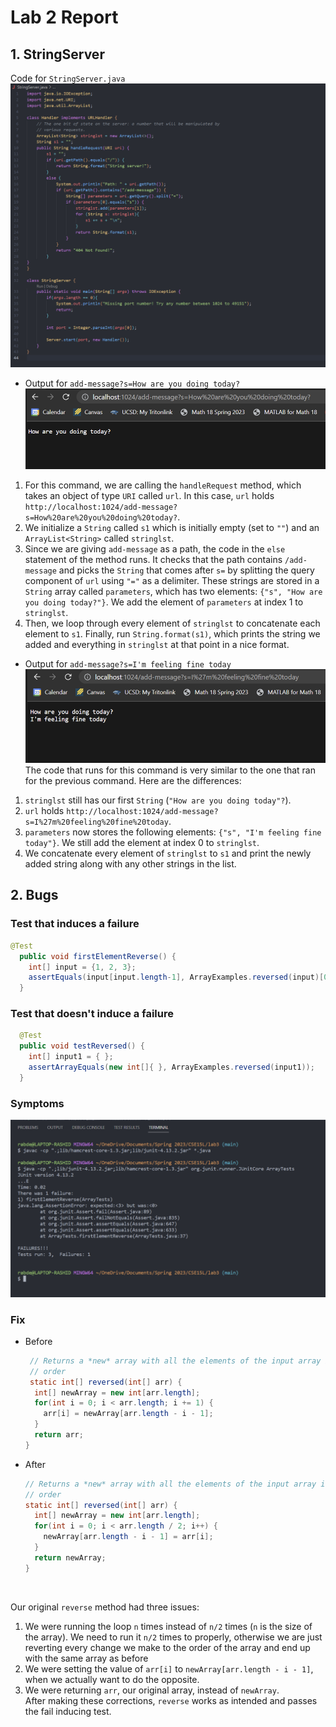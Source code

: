 # Lab 2 Report

## 1. StringServer
Code for `StringServer.java` <br />
![Code for StringServer.java](stringserver_code.png) <br />

- Output for `add-message?s=How are you doing today?`
![How are you doing today?](stringserver_output1.png) 
1. For this command, we are calling the `handleRequest` method, which takes an object of type `URI` called `url`. In this case, `url` holds `http://localhost:1024/add-message?s=How%20are%20you%20doing%20today?`.
2. We initialize a `String` called `s1` which is initially empty (set to `""`) and an `ArrayList<String>` called `stringlst`.
3. Since we are giving `add-message` as a path, the code in the `else` statement of the method runs. It checks that the path contains `/add-message` and picks the `String` that comes after `s=` by splitting the query component of `url` using `"="` as a delimiter. These strings are stored in a `String` array called `parameters`, which has two elements: `{"s", "How are you doing today?"}`. We add the element of `parameters` at index 1 to `stringlst`.
4. Then, we loop through every element of `stringlst` to concatenate each element to `s1`. Finally, run `String.format(s1)`, which prints the string we added and everything in `stringlst` at that point in a nice format. 


- Output for `add-message?s=I'm feeling fine today`
![I'm feeling fine today](output2.png) <br />
The code that runs for this command is very similar to the one that ran for the previous command. 
Here are the differences:
1. `stringlst` still has our first `String` (`"How are you doing today"?`).
2. `url` holds `http://localhost:1024/add-message?s=I%27m%20feeling%20fine%20today`.
3. `parameters` now stores the following elements: `{"s", "I'm feeling fine today"}`. We still add the element at index 0 to `stringlst`.
4. We concatenate every element of `stringlst` to `s1` and print the newly added string along with any other strings in the list. 


##  2. Bugs
### Test that induces a failure
``` Java
@Test 
  public void firstElementReverse() { 
    int[] input = {1, 2, 3}; 
    assertEquals(input[input.length-1], ArrayExamples.reversed(input)[0]); 
  }
  ```
### Test that doesn't induce a failure
``` Java
  @Test
  public void testReversed() {
    int[] input1 = { };
    assertArrayEquals(new int[]{ }, ArrayExamples.reversed(input1));
  }
  ```
  ### Symptoms
  ![Bug output](bug_output.png)
  
### Fix
- Before <br />
  ```Java
   // Returns a *new* array with all the elements of the input array in reversed
   // order
   static int[] reversed(int[] arr) {
    int[] newArray = new int[arr.length];
    for(int i = 0; i < arr.length; i += 1) {
      arr[i] = newArray[arr.length - i - 1];
    }
    return arr;
  }
  ```
- After <br />
  ```Java
  // Returns a *new* array with all the elements of the input array in reversed
  // order
  static int[] reversed(int[] arr) {
    int[] newArray = new int[arr.length];
    for(int i = 0; i < arr.length / 2; i++) {
      newArray[arr.length - i - 1] = arr[i];
    }
    return newArray;
  }
  ``` 
 <br />
 
 Our original `reverse` method had three issues:
 1. We were running the loop `n` times instead of `n/2` times (`n` is the size of the array). We need to run it `n/2` times to properly, otherwise we are just reverting every change we make to the order of the array and end up with the same array as before
 2. We were setting the value of `arr[i]` to `newArray[arr.length - i - 1]`, when we actually want to do the opposite.
 3. We were returning `arr`, our original array, instead of `newArray`. <br />
 After making these corrections, `reverse` works as intended and passes the fail inducing test.
